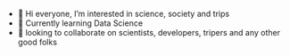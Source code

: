- 👀 Hi everyone, I’m interested in science, society and trips
- 🌱 Currently learning Data Science
- 💞️ looking to collaborate on scientists, developers, tripers and any other good folks 

<!---
hildar/hildar is a ✨ special ✨ repository because its `README.md` (this file) appears on your GitHub profile.
You can click the Preview link to take a look at your changes.
--->
